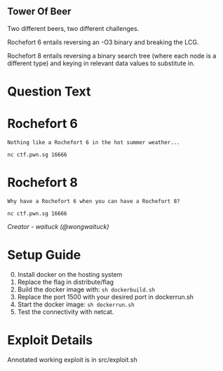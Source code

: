 Tower Of Beer
---------
Two different beers, two different challenges.

Rochefort 6 entails reversing an -O3 binary and breaking the LCG.

Rochefort 8 entails reversing a binary search tree (where each node is a different type) and keying in relevant data values to substitute in.

# Question Text

# Rochefort 6

```
Nothing like a Rochefort 6 in the hot summer weather...

nc ctf.pwn.sg 16666
```

# Rochefort 8

```
Why have a Rochefort 6 when you can have a Rochefort 8?

nc ctf.pwn.sg 16666
```

*Creator -  waituck (@wongwaituck)*

# Setup Guide

0. Install docker on the hosting system
1. Replace the flag in distribute/flag
2. Build the docker image with: `sh dockerbuild.sh`
3. Replace the port 1500 with your desired port in dockerrun.sh
4. Start the docker image: `sh dockerrun.sh`
5. Test the connectivity with netcat.

# Exploit Details

Annotated working exploit is in src/exploit.sh
